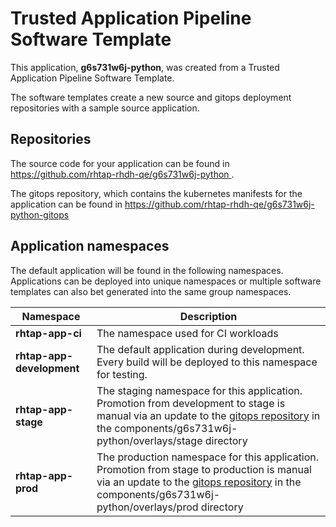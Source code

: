# Trusted Application Pipeline Software Template

This application, **g6s731w6j-python**, was created from a Trusted Application Pipeline Software Template.

The software templates create a new source and gitops deployment repositories with a sample source application. 

## Repositories

The source code for your application can be found in [https://github.com/rhtap-rhdh-qe/g6s731w6j-python ](https://github.com/rhtap-rhdh-qe/g6s731w6j-python ).
 
The gitops repository, which contains the kubernetes manifests for the application can be found in 
[https://github.com/rhtap-rhdh-qe/g6s731w6j-python-gitops ](https://github.com/rhtap-rhdh-qe/g6s731w6j-python-gitops ) 

## Application namespaces 

The default application will be found in the following namespaces. Applications can be deployed into unique namespaces or multiple software templates can also bet generated into the same group namespaces.  

|  Namespace   |  Description   |  
| -------- | -------- |
| **rhtap-app-ci** | The namespace used for CI workloads |
| **rhtap-app-development** | The default application during development. Every build will be deployed to this namespace for testing. |
| **rhtap-app-stage** | The staging namespace for this application. Promotion from development to stage is manual via an update to the [gitops repository](https://github.com/rhtap-rhdh-qe/g6s731w6j-python-gitops ) in the components/g6s731w6j-python/overlays/stage directory |
| **rhtap-app-prod** | The production namespace for this application. Promotion from stage to production is manual via an update to the [gitops repository](https://github.com/rhtap-rhdh-qe/g6s731w6j-python-gitops ) in the components/g6s731w6j-python/overlays/prod directory |